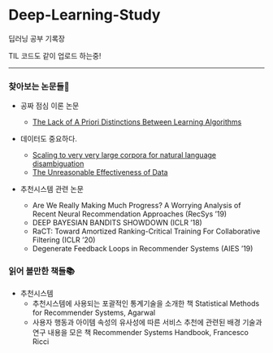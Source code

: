 # Deep-Learning-Study
딥러닝 공부 기록장


TIL 코드도 같이 업로드 하는중!

<hr>

### 찾아보는 논문들📑

* 공짜 점심 이론 논문
   * [The Lack of A Priori Distinctions Between Learning Algorithms](https://www.mitpressjournals.org/doi/abs/10.1162/neco.1996.8.7.1341)
* 데이터도 중요하다.
   * [Scaling to very very large corpora for natural language disambiguation](https://dl.acm.org/doi/10.3115/1073012.1073017)
   * [The Unreasonable Effectiveness of Data](https://static.googleusercontent.com/media/research.google.com/ko//pubs/archive/35179.pdf)
* 추천시스템 관련 논문

   * Are We Really Making Much Progress? A Worrying Analysis of Recent Neural Recommendation Approaches (RecSys ’19)
   * DEEP BAYESIAN BANDITS SHOWDOWN (ICLR ’18)
   * RaCT: Toward Amortized Ranking-Critical Training For Collaborative Filtering (ICLR ’20)
   * Degenerate Feedback Loops in Recommender Systems (AIES ’19)

### 읽어 볼만한 책들📚
  
* 추천시스템
   * 추천시스템에 사용되는 포괄적인 통계기술을 소개한 책 Statistical Methods for Recommender Systems, Agarwal
   * 사용자 행동과 아이템 속성의 유사성에 따른 서비스 추천에 관련된 배경 기술과 연구 내용을 모은 책 Recommender Systems Handbook, Francesco Ricci
